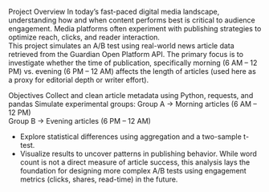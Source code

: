 Project Overview
In today’s fast-paced digital media landscape, understanding how and when content performs best is critical to audience engagement. Media platforms often experiment with publishing strategies to optimize reach, clicks, and reader interaction.  
This project simulates an A/B test using real-world news article data retrieved from the Guardian Open Platform API. The primary focus is to investigate whether the time of publication, specifically morning (6 AM – 12 PM) vs. evening (6 PM – 12 AM) affects the length of articles (used here as a proxy for editorial depth or writer effort).

Objectives
Collect and clean article metadata using Python, requests, and pandas
Simulate experimental groups:
Group A → Morning articles (6 AM – 12 PM)  
Group B → Evening articles (6 PM – 12 AM)
- Explore statistical differences using aggregation and a two-sample t-test.
- Visualize results to uncover patterns in publishing behavior.
While word count is not a direct measure of article success, this analysis lays the foundation for designing more complex A/B tests using engagement metrics (clicks, shares, read-time) in the future.
